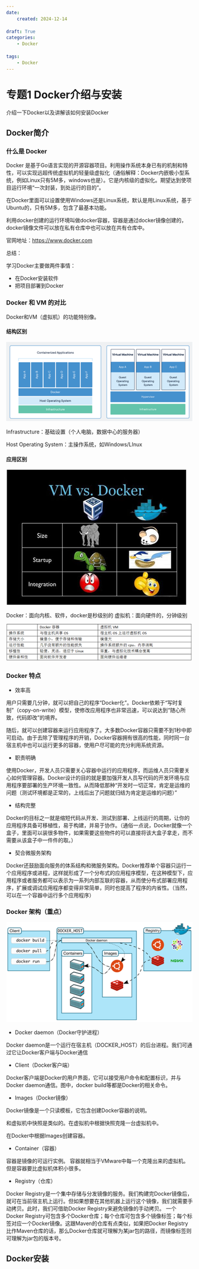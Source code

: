 ```yaml
---
date:
    created: 2024-12-14

draft: True
categories:
    - Docker

tags:
    - Docker
---
```


# 专题1 Docker介绍与安装

介绍一下Docker以及讲解该如何安装Docker

<!-- more -->

## Docker简介

### 什么是 Docker

Docker 是基于Go语言实现的开源容器项目。利用操作系统本身已有的机制和特性，可以实现远超传统虚拟机的轻量级虚拟化（通俗解释：Docker内嵌极小型系统，例如Linux只有5M多，windows也是）。它是内核级的虚拟化。期望达到使项目运行环境“一次封装，到处运行的目的”。

在Docker里面可以设置使用Windows还是Linux系统，默认是用Linux系统，基于Ubuntu的，只有5M多，包含了最基本功能。

利用docker创建的运行环境叫做docker容器，容器是通过docker镜像创建的，docker镜像文件可以放在私有仓库中也可以放在共有仓库中。

官网地址：<https://www.docker.com>

总结：

学习Docker主要做两件事情：

- 在Docker安装软件
- 把项目部署到Docker

### Docker 和 VM 的对比

Docker和VM（虚拟机）的功能特别像。

#### 结构区别

![alt text](image.png)

Infrastructure：基础设置（个人电脑，数据中心的服务器）

Host Operating System：主操作系统，如Windows/LInux

#### 应用区别

![alt text](image-1.png)

Docker：面向内核、软件，docker是秒级别的
虚拟机：面向硬件的，分钟级别

![alt text](image-2.png)

### Docker 特点

- 效率高

用户只需要几分钟，就可以把自己的程序“Docker化”。Docker依赖于“写时复制”（copy-on-write）模型，使修改应用程序也非常迅速，可以说达到“随心所致，代码即改”的境界。

随后，就可以创建容器来运行应用程序了。大多数Docker容器只需要不到1秒中即可启动。由于去除了管理程序的开销，Docker容器拥有很高的性能，同时同一台宿主机中也可以运行更多的容器，使用户尽可能的充分利用系统资源。

- 职责明确

使用Docker，开发人员只需要关心容器中运行的应用程序，而运维人员只需要关心如何管理容器。Docker设计的目的就是要加强开发人员写代码的开发环境与应用程序要部署的生产环境一致性。从而降低那种“开发时一切正常，肯定是运维的问题（测试环境都是正常的，上线后出了问题就归结为肯定是运维的问题）”

- 结构完整

Docker的目标之一就是缩短代码从开发、测试到部署、上线运行的周期，让你的应用程序具备可移植性，易于构建，并易于协作。（通俗一点说，Docker就像一个盒子，里面可以装很多物件，如果需要这些物件的可以直接将该大盒子拿走，而不需要从该盒子中一件件的取。）

- 契合微服务架构

Docker还鼓励面向服务的体系结构和微服务架构。Docker推荐单个容器只运行一个应用程序或进程，这样就形成了一个分布式的应用程序模型，在这种模型下，应用程序或者服务都可以表示为一系列内部互联的容器，从而使分布式部署应用程序，扩展或调试应用程序都变得非常简单，同时也提高了程序的内省性。（当然，可以在一个容器中运行多个应用程序）

### Docker 架构（重点）

![alt text](image-3.png)

- Docker daemon（Docker守护进程）

Docker daemon是一个运行在宿主机（DOCKER_HOST）的后台进程。我们可通过它让Docker客户端与Docker通信

- Client（Docker客户端）

Docker客户端是Docker的用户界面，它可以接受用户命令和配置标识，并与Docker daemon通信。图中，docker build等都是Docker的相关命令。

- Images（Docker镜像）

Docker镜像是一个只读模板，它包含创建Docker容器的说明。

和虚拟机中快照是类似的。在虚拟机中根据快照克隆一台虚拟机中。

在Docker中根据Images创建容器。

- Container（容器）

容器是镜像的可运行实例。
容器就相当于VMware中每一个克隆出来的虚拟机。但是容器要比虚拟机体积小很多。

- Registry（仓库）

Docker Registry是一个集中存储与分发镜像的服务。我们构建完Docker镜像后，就可在当前宿主机上运行。但如果想要在其他机器上运行这个镜像，我们就需要手动拷贝。此时，我们可借助Docker Registry来避免镜像的手动拷贝。
一个Docker Registry可包含多个Docker仓库；每个仓库可包含多个镜像标签；每个标签对应一个Docker镜像。这跟Maven的仓库有点类似，如果把Docker Registry比作Maven仓库的话，那么Docker仓库就可理解为某jar包的路径，而镜像标签则可理解为jar包的版本号。

## Docker安装

